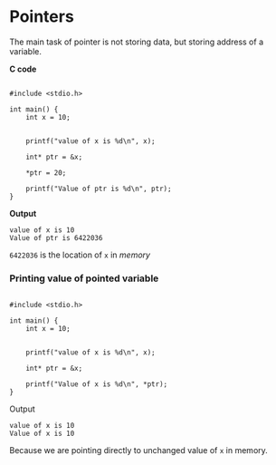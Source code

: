 # Pointers

The main task of pointer is not storing data, but storing address of a variable.

**C code**
```

#include <stdio.h>

int main() {
    int x = 10;


    printf("value of x is %d\n", x);

    int* ptr = &x;

    *ptr = 20;

    printf("Value of ptr is %d\n", ptr);
}

```

**Output**
```
value of x is 10
Value of ptr is 6422036
```

`6422036` is the location of `x` in *memory*

### Printing value of pointed variable
```

#include <stdio.h>

int main() {
    int x = 10;


    printf("value of x is %d\n", x);

    int* ptr = &x;

    printf("Value of x is %d\n", *ptr);
}

```

Output
```
value of x is 10
Value of x is 10
```

Because we are pointing directly to unchanged value of `x` in memory.


